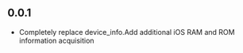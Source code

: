 <!--
 * @Author: Cao Shixin
 * @Date: 2021-01-04 17:54:49
 * @LastEditors: Cao Shixin
 * @LastEditTime: 2021-01-05 14:53:34
 * @Description: 
-->
## 0.0.1

* Completely replace device_info.Add additional iOS RAM and ROM information acquisition

